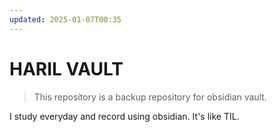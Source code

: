 ```yaml
---
updated: 2025-01-07T00:35
---
```

# HARIL VAULT

> This repository is a backup repository for obsidian vault.

I study everyday and record using obsidian. It's like TIL.

